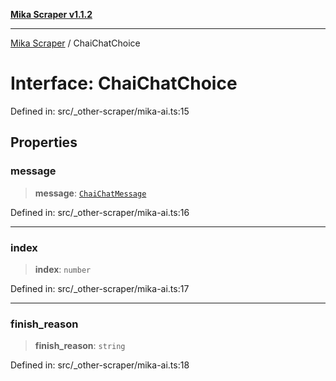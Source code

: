 [**Mika Scraper v1.1.2**](../README.md)

***

[Mika Scraper](../README.md) / ChaiChatChoice

# Interface: ChaiChatChoice

Defined in: src/\_other-scraper/mika-ai.ts:15

## Properties

### message

> **message**: [`ChaiChatMessage`](ChaiChatMessage.md)

Defined in: src/\_other-scraper/mika-ai.ts:16

***

### index

> **index**: `number`

Defined in: src/\_other-scraper/mika-ai.ts:17

***

### finish\_reason

> **finish\_reason**: `string`

Defined in: src/\_other-scraper/mika-ai.ts:18
